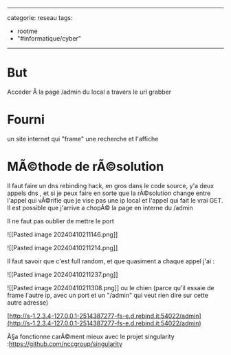 <script src="../../../js/password-protect.js"></script>

---
categorie: reseau
tags:
  - rootme
  - "#informatique/cyber"
---
# But

Acceder Ã  la page /admin du local a travers le url grabber

# Fourni

un site internet qui "frame" une recherche et l'affiche

# MÃ©thode de rÃ©solution

Il faut faire un dns rebinding hack, en gros dans le code source, y'a deux appels dns , et si je peux faire en sorte que la rÃ©solution change entre l'appel qui vÃ©rifie que je vise pas une ip local et l'appel qui fait le vrai GET. Il est possible que j'arrive a chopÃ© la page en interne du /admin

Il ne faut pas oublier de mettre le port 

![[Pasted image 20240410211146.png]]

![[Pasted image 20240410211214.png]]

Il faut savoir que c'est full random, et que quasiment a chaque appel j'ai : 

![[Pasted image 20240410211237.png]]

![[Pasted image 20240410211308.png]]
ou le chien (parce qu'il essaie de frame l'autre ip, avec un port et un "/admin" qui veut rien dire sur cette autre adresse)


[http://s-1.2.3.4-127.0.0.1-2514387277-fs-e.d.rebind.it:54022/admin](http://s-1.2.3.4-127.0.0.1-2514387277-fs-e.d.rebind.it:54022/admin)

Ã§a fonctionne carÃ©ment mieux avec le projet singularity :https://github.com/nccgroup/singularity